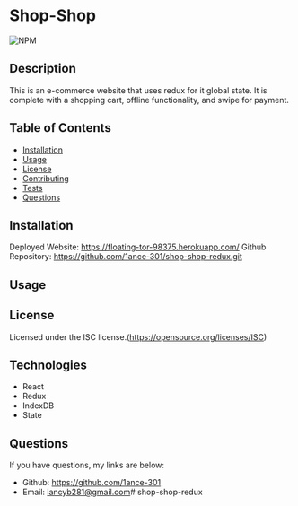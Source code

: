 # Shop-Shop

  ![NPM](https://img.shields.io/npm/l/glob?style=flat-square)

  ## Description
  This is an e-commerce website that uses redux for it global state. It is complete with a shopping cart, offline functionality, and swipe for payment.

  ## Table of Contents
  * [Installation](#installation)
  * [Usage](#usage)
  * [License](#license)
  * [Contributing](#contributing)
  * [Tests](#tests)
  * [Questions](#questions)

  ## Installation
  Deployed Website: https://floating-tor-98375.herokuapp.com/
  Github Repository: https://github.com/1ance-301/shop-shop-redux.git

  ## Usage
  

  ## License
  Licensed under the ISC license.(https://opensource.org/licenses/ISC)

  ## Technologies
  - React
  - Redux
  - IndexDB
  - State
  
  ## Questions
  If you have questions, my links are below:
  - Github: https://github.com/1ance-301
  - Email: lancyb281@gmail.com# shop-shop-redux
